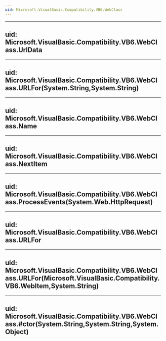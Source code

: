 ```yaml
---
uid: Microsoft.VisualBasic.Compatibility.VB6.WebClass
---
```


---
uid: Microsoft.VisualBasic.Compatibility.VB6.WebClass.UrlData
---

---
uid: Microsoft.VisualBasic.Compatibility.VB6.WebClass.URLFor(System.String,System.String)
---

---
uid: Microsoft.VisualBasic.Compatibility.VB6.WebClass.Name
---

---
uid: Microsoft.VisualBasic.Compatibility.VB6.WebClass.NextItem
---

---
uid: Microsoft.VisualBasic.Compatibility.VB6.WebClass.ProcessEvents(System.Web.HttpRequest)
---

---
uid: Microsoft.VisualBasic.Compatibility.VB6.WebClass.URLFor
---

---
uid: Microsoft.VisualBasic.Compatibility.VB6.WebClass.URLFor(Microsoft.VisualBasic.Compatibility.VB6.WebItem,System.String)
---

---
uid: Microsoft.VisualBasic.Compatibility.VB6.WebClass.#ctor(System.String,System.String,System.Object)
---
